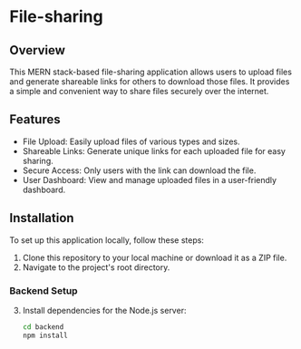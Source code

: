 # File-sharing

## Overview

This MERN stack-based file-sharing application allows users to upload files and generate shareable links for others to download those files. It provides a simple and convenient way to share files securely over the internet.

## Features

- File Upload: Easily upload files of various types and sizes.
- Shareable Links: Generate unique links for each uploaded file for easy sharing.
- Secure Access: Only users with the link can download the file.
- User Dashboard: View and manage uploaded files in a user-friendly dashboard.

## Installation

To set up this application locally, follow these steps:

1. Clone this repository to your local machine or download it as a ZIP file.
2. Navigate to the project's root directory.

### Backend Setup

3. Install dependencies for the Node.js server:

   ```bash
   cd backend
   npm install
